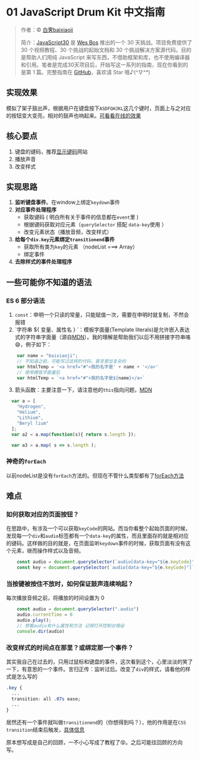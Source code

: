 # 01 JavaScript Drum Kit 中文指南

> 作者：© [白霁baixiaoji](https://github.com/baixiaoji)
> 
> 简介：[JavaScript30](https://javascript30.com) 是 [Wes Bos](https://github.com/wesbos) 推出的一个 30 天挑战。项目免费提供了 30 个视频教程、30 个挑战的起始文档和 30 个挑战解决方案源代码。目的是帮助人们用纯 JavaScript 来写东西，不借助框架和库，也不使用编译器和引用。笔者是完成30天项目后，开始写这一系列的指南，现在你看到的是第 1 篇。完整指南在 [GitHub](https://github.com/baixiaoji/JavaScript30)，喜欢请 Star 哦♪(^∇^*)

## 实现效果

模拟了架子鼓出声，根据用户在键盘按下`ASDFGHJKL`这几个键时，页面上与之对应的按钮变大变亮，相对的鼓声也响起来。[可看看在线的效果](https://baixiaoji.github.io/JavaScript30/01%20-%20JavaScript%20Drum%20Kit/index-baixiaoji.html)

## 核心要点

1. 键盘的键码，推荐[显示键码](http://keycode.info/)网站
2. 播放声音
3. 改变样式

## 实现思路
1. **监听键盘事件**。在window上绑定`keydown`事件
2. **对应事件处理程序**
   - 获取键码 ( 明白所有关于事件的信息都在`event`里 )
   - 根据键码获取对应元素（`querySelector` 搭配 `data-key`使用 ）
   - 改变元素状态（播放音频，改变样式）
3. **给每个`div.key`元素绑定`transitionend`事件**
   - 获取所有类为`key`的元素 （nodeList  ===> Array）
   - 绑定事件
4. **去除样式的事件处理程序**

## 一些可能你不知道的语法

### ES 6 部分语法

1. `const`：申明一个只读的常量，只能赋值一次，需要在申明时就复制，不然会报错
2. \`字符串 ${ 变量、属性名 } \`：模板字面量(Template literals)是允许嵌入表达式的字符串字面量（源自[MDN](https://developer.mozilla.org/zh-CN/docs/Web/JavaScript/Reference/template_strings)）。我的理解是帮助我们以后不用拼接字符串咯😄，例子如下：

```Javascript
	var name = "baixiaoji";
	// 不知道之前，可能写过这样的代码，甚至更加复杂的
	var htmlTemp = '<a href="#">我的名字是' + name + '</a>'
	// 使用模版字面量后
	var htmlTemp = `<a href="#">我的名字是${name}</a>`
```
3. 箭头函数：主要注意一下，请注意他的`this`指向问题，[MDN](https://developer.mozilla.org/zh-CN/docs/Web/JavaScript/Reference/Functions/Arrow_functions)
```JavaScript
  var a = [
    "Hydrogen",
    "Helium",
    "Lithium",
    "Beryl lium"
  ];
  var a2 = a.map(function(s){ return s.length });

  var a3 = a.map( s => s.length );
```
### 神奇的`forEach`
以前nodeList是没有`forEach`方法的。但现在不管什么类型都有了[forEach方法](https://developer.mozilla.org/zh-CN/search?q=forEach)

## 难点
### 如何获取对应的页面按钮？
在思路中，有涉及一个可以获取`keyCode`的网站。而当你看整个起始页面的时候，发现每一个`div`和`audio`标签都有一个`data-key`的属性，而且里面存的就是相对应的键码。这样做的目的就是，在页面监听`keydown`事件的时候，获取页面有没有这个元素，继而操作样式以及音频。
```JavaScript
	const audio = document.querySelector(`audio[data-key="${e.keyCode}"]`)
	const key = document.querySelector(`audio[data-key="${e.keyCode}"]`)
```
### 当按键被按住不放时，如何保证鼓声连续响起？
每次播放音频之前，将播放的时间设置为 0
```JavaScript
	const audio = document.querySelector(".audio")
	audio.currentTime = 0
	audio.play();
	// 想看audio有什么属性和方法 记得打开控制台哦😆
	console.dir(audio)
```
### 改变样式的时间点在那里？或绑定那一个事件？
其实我自己在过去的，只用过鼠标和键盘的事件，这次看到这个，心里淡淡的笑了一下，有意思的一个事件。言归正传：监听过后。改变了`div`的样式，请看他的样式是怎么写的
```CSS
.key {
  ...
  transition: all .07s ease;
  ...
}
```
居然还有一个事件就叫做`transitionend`的（你想得到吗？），他的作用是在`CSS transition`结束后触发，[具体信息](https://developer.mozilla.org/zh-CN/docs/Web/Events/transitionend)

原本想写成是自己的回顾，一不小心写成了教程了😵。之后可能往回顾的方向写。


